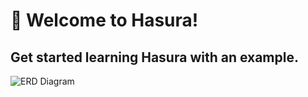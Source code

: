 # 👋 Welcome to Hasura!
## Get started learning Hasura with an example.

![ERD Diagram](https://hasura.github.io/template-gallery/postgres/gettings-started/diagram.png)